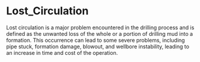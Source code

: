 # Lost_Circulation
Lost circulation is a major problem encountered in the drilling process and is defined as the unwanted loss of the whole or a portion of drilling mud into a formation. This occurrence can lead to some severe problems, including pipe stuck, formation damage, blowout, and wellbore instability, leading to an increase in time and cost of the operation.
